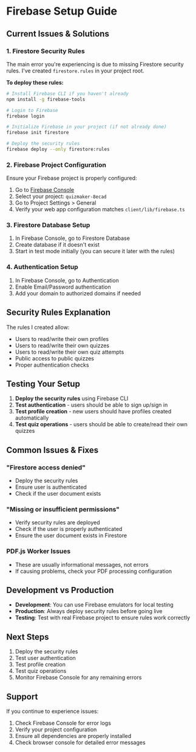 # Firebase Setup Guide

## Current Issues & Solutions

### 1. Firestore Security Rules
The main error you're experiencing is due to missing Firestore security rules. I've created `firestore.rules` in your project root.

**To deploy these rules:**
```bash
# Install Firebase CLI if you haven't already
npm install -g firebase-tools

# Login to Firebase
firebase login

# Initialize Firebase in your project (if not already done)
firebase init firestore

# Deploy the security rules
firebase deploy --only firestore:rules
```

### 2. Firebase Project Configuration
Ensure your Firebase project is properly configured:

1. Go to [Firebase Console](https://console.firebase.google.com/)
2. Select your project: `quizmaker-8ecad`
3. Go to Project Settings > General
4. Verify your web app configuration matches `client/lib/firebase.ts`

### 3. Firestore Database Setup
1. In Firebase Console, go to Firestore Database
2. Create database if it doesn't exist
3. Start in test mode initially (you can secure it later with the rules)

### 4. Authentication Setup
1. In Firebase Console, go to Authentication
2. Enable Email/Password authentication
3. Add your domain to authorized domains if needed

## Security Rules Explanation

The rules I created allow:
- Users to read/write their own profiles
- Users to read/write their own quizzes
- Users to read/write their own quiz attempts
- Public access to public quizzes
- Proper authentication checks

## Testing Your Setup

1. **Deploy the security rules** using Firebase CLI
2. **Test authentication** - users should be able to sign up/sign in
3. **Test profile creation** - new users should have profiles created automatically
4. **Test quiz operations** - users should be able to create/read their own quizzes

## Common Issues & Fixes

### "Firestore access denied"
- Deploy the security rules
- Ensure user is authenticated
- Check if the user document exists

### "Missing or insufficient permissions"
- Verify security rules are deployed
- Check if the user is properly authenticated
- Ensure the user document exists in Firestore

### PDF.js Worker Issues
- These are usually informational messages, not errors
- If causing problems, check your PDF processing configuration

## Development vs Production

- **Development**: You can use Firebase emulators for local testing
- **Production**: Always deploy security rules before going live
- **Testing**: Test with real Firebase project to ensure rules work correctly

## Next Steps

1. Deploy the security rules
2. Test user authentication
3. Test profile creation
4. Test quiz operations
5. Monitor Firebase Console for any remaining errors

## Support

If you continue to experience issues:
1. Check Firebase Console for error logs
2. Verify your project configuration
3. Ensure all dependencies are properly installed
4. Check browser console for detailed error messages


